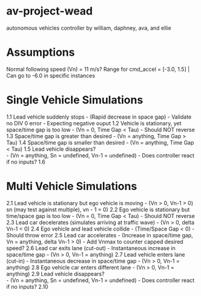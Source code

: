 # av-project-wead
autonomous vehicles controller by william, daphney, ava, and ellie

# Assumptions 
Normal following speed (Vn) = 11 m/s?
Range for cmd_accel = [-3.0, 1.5] | Can go to -6.0 in specific instances


# Single Vehicle Simulations
1.1 Lead vehicle suddenly stops
    - (Rapid decrease in space gap)
    - Validate no DIV 0 error
    - Expecting negative ouput
1.2 Vehicle is stationary, yet space/time gap is too low
    - (Vn = 0, Time Gap < Tau)
    - Should NOT reverse
1.3 Space/time gap is greater than desired
    - (Vn = anything, Time Gap > Tau)
1.4 Space/time gap is smaller than desired
    - (Vn = anything, Time Gap < Tau)
1.5 Lead vehicle disappears?    
    - (Vn = anything, Sn = undefined, Vn-1 = undefined)
    - Does controller react if no inputs?
1.6

# Multi Vehicle Simulations
2.1 Lead vehicle is stationary but ego vehicle is moving 
    - (Vn > 0, Vn-1 > 0)  sn (may test against multiple), vn - 1 = 0) 
2.2 Ego vehicle is stationary but time/space gap is too low
    - (Vn = 0, Time Gap < Tau)
    - Should NOT reverse
2.3 Lead car decelerates (simulates arriving at traffic wave)
    - (Vn > 0, delta Vn-1 < 0)
2.4 Ego vehicle and lead vehicle collide
    - (Time/Space Gap < 0)
    - Should throw error
2.5 Lead car accelerates 
    - (Increase in space/time gap, Vn = anything, delta Vn-1 > 0)
    - Add Vnmax to counter capped desired speed?
2.6 Lead car exits lane (cut-out)
    - Instantaneous increase in space/time gap
    - (Vn > 0, Vn-1 = anything)
2.7 Lead vehicle enters lane (cut-in)
    - Instantaneous decrease in space/time gap
    - (Vn > 0, Vn-1 = anything)
2.8 Ego vehicle car enters different lane
    - (Vn > 0, Vn-1 = anything)
2.9 Lead vehicle disappears?    
    - (Vn = anything, Sn = undefined, Vn-1 = undefined)
    - Does controller react if no inputs?
2.10
